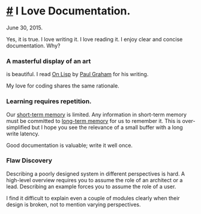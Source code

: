 # <a href="#20150630" id="20150630">#</a> I Love Documentation.

June 30, 2015.

Yes, it is true. I love writing it. I love reading it. I enjoy clear and concise
documentation. Why?

### A masterful display of an art

is beautiful. I read [On Lisp](http://www.paulgraham.com/onlisp.html) by [Paul
Graham](http://www.paulgraham.com/) for his writing.

My love for coding shares the same rationale.

### Learning requires repetition.

Our [short-term memory](https://en.wikipedia.org/wiki/Short-term_memory) is
limited. Any information in short-term memory must be committed to
[long-term memory](https://en.wikipedia.org/wiki/Long-term_memory) for us to
remember it. This is over-simplified but I hope you see the relevance of a
small buffer with a long write latency.

Good documentation is valuable; write it well once.

### Flaw Discovery

Describing a poorly designed system in different perspectives is hard. A
high-level overview requires you to assume the role of an architect or a lead.
Describing an example forces you to assume the role of a user.

I find it difficult to explain even a couple of modules clearly when their
design is broken, not to mention varying perspectives.
